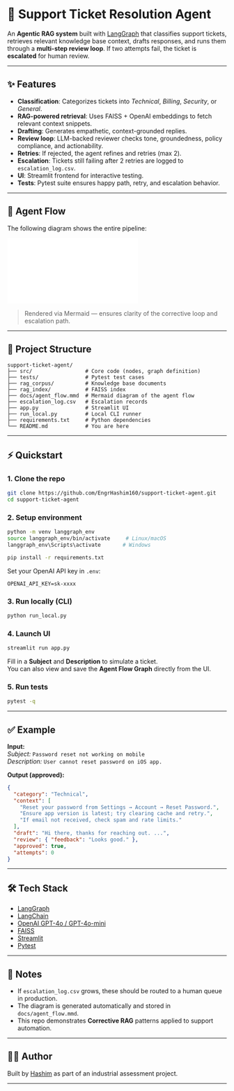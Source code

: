 # 🎫 Support Ticket Resolution Agent

An **Agentic RAG system** built with [LangGraph](https://github.com/langchain-ai/langgraph) that classifies support tickets, retrieves relevant knowledge base context, drafts responses, and runs them through a **multi-step review loop**. If two attempts fail, the ticket is **escalated** for human review.

---

## ✨ Features
- **Classification**: Categorizes tickets into *Technical*, *Billing*, *Security*, or *General*.  
- **RAG-powered retrieval**: Uses FAISS + OpenAI embeddings to fetch relevant context snippets.  
- **Drafting**: Generates empathetic, context-grounded replies.  
- **Review loop**: LLM-backed reviewer checks tone, groundedness, policy compliance, and actionability.  
- **Retries**: If rejected, the agent refines and retries (max 2).  
- **Escalation**: Tickets still failing after 2 retries are logged to `escalation_log.csv`.  
- **UI**: Streamlit frontend for interactive testing.  
- **Tests**: Pytest suite ensures happy path, retry, and escalation behavior.

---

## 🧩 Agent Flow
The following diagram shows the entire pipeline:

![Agent Flow](docs/agent_flow.mmd)

> Rendered via Mermaid — ensures clarity of the corrective loop and escalation path.

---

## 📂 Project Structure
```
support-ticket-agent/
├── src/                 # Core code (nodes, graph definition)
├── tests/               # Pytest test cases
├── rag_corpus/          # Knowledge base documents
├── rag_index/           # FAISS index
├── docs/agent_flow.mmd  # Mermaid diagram of the agent flow
├── escalation_log.csv   # Escalation records
├── app.py               # Streamlit UI
├── run_local.py         # Local CLI runner
├── requirements.txt     # Python dependencies
└── README.md            # You are here
```

---

## ⚡ Quickstart

### 1. Clone the repo
```bash
git clone https://github.com/EngrHashim160/support-ticket-agent.git
cd support-ticket-agent
```

### 2. Setup environment
```bash
python -m venv langgraph_env
source langgraph_env/bin/activate     # Linux/macOS
langgraph_env\Scripts\activate       # Windows

pip install -r requirements.txt
```

Set your OpenAI API key in `.env`:
```
OPENAI_API_KEY=sk-xxxx
```

### 3. Run locally (CLI)
```bash
python run_local.py
```

### 4. Launch UI
```bash
streamlit run app.py
```
Fill in a **Subject** and **Description** to simulate a ticket.  
You can also view and save the **Agent Flow Graph** directly from the UI.

### 5. Run tests
```bash
pytest -q
```

---

## ✅ Example
**Input:**  
_Subject:_ `Password reset not working on mobile`  
_Description:_ `User cannot reset password on iOS app.`  

**Output (approved):**
```json
{
  "category": "Technical",
  "context": [
    "Reset your password from Settings → Account → Reset Password.",
    "Ensure app version is latest; try clearing cache and retry.",
    "If email not received, check spam and rate limits."
  ],
  "draft": "Hi there, thanks for reaching out. ...",
  "review": { "feedback": "Looks good." },
  "approved": true,
  "attempts": 0
}
```

---

## 🛠️ Tech Stack
- [LangGraph](https://github.com/langchain-ai/langgraph)  
- [LangChain](https://www.langchain.com/)  
- [OpenAI GPT-4o / GPT-4o-mini](https://platform.openai.com/)  
- [FAISS](https://faiss.ai/)  
- [Streamlit](https://streamlit.io/)  
- [Pytest](https://pytest.org/)  

---

## 📌 Notes
- If `escalation_log.csv` grows, these should be routed to a human queue in production.  
- The diagram is generated automatically and stored in `docs/agent_flow.mmd`.  
- This repo demonstrates **Corrective RAG** patterns applied to support automation.

---

## 👨‍💻 Author
Built by [Hashim](https://github.com/EngrHashim160) as part of an industrial assessment project.

---
